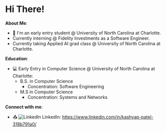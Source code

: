 # Hi There!

**About Me**:
- :school: I'm an early entry student @ University of North Carolina at Charlotte.
- Currently interning @ Fidelity Investments as a Software Engineer.
- Currently taking Applied AI grad class @ University of North Carolina at Charlotte.

**Education**:
- :computer: Early Entry in Computer Science @ University of North Carolina at Charlotte:
  - B.S. in Computer Science
    - Concentration: Software Engineering
  - M.S in Computer Science
    - Concentration: Systems and Networks

**Connect with me**:
- :outbox_tray: ![LinkedIn](https://cdn-icons-png.flaticon.com/512/174/174857.png) LinkedIn: https://www.linkedin.com/in/kashyap-patel-318b791a0/
